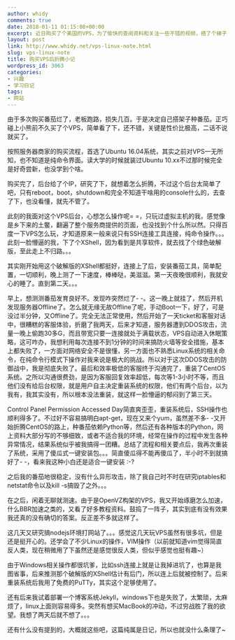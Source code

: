 ```yaml
---
author: whidy
comments: true
date: 2018-01-11 01:15:08+00:00
excerpt: 近日购买了个美国的VPS，为了愉快的查阅资料和关注一些不错的视频，搭了个梯子，自己种番茄，也从此走上了不归路，这是我近期玩VPS的一点点小感想~
layout: post
link: http://www.whidy.net/vps-linux-note.html
slug: vps-linux-note
title: 购买VPS后折腾小记
wordpress_id: 3063
categories:
- 兴趣
- 学习日记
tags:
- 网站
---
```


由于多次购买番茄烂了，老板跑路，损失几百。于是决定自己搭架子种番茄。正巧碰上小熊前不久买了个VPS，简单看了下，还不错，关键是性价比极高，二话不说就买了。

按照服务器商家的购买流程，首选了Ubuntu 16.04系统，其实之前对VPS一无所知，也不知道是纯命令界面。读大学的时候就装过Ubuntu 10.xx不过那时候完全是好奇尝新，也没学到个啥。

购买完了，后台给了个IP，研究了下，就想着怎么折腾，不过这个后台太简单了吧，只有reboot，boot，shutdown和完全不知道干啥用的console什么的，去查了下，也没看懂，就先不管了。

此刻的我面对这个VPS后台，心想怎么操作呢= =，只玩过虚拟主机的我，感觉像是乡下来的土鳖，翻遍了整个服务商提供的页面，也没找到个什么所以然。只得百度一下VPS怎么玩，才知道原来一般来说只有SSH连接工具连接，纯命令操作。。。此刻一脸懵逼的我，下了个XShell，因为看到是共享软件，就去找了个绿色破解版，至此走上不归路。。。

其实刚开始用这个破解版的XShell都挺好，连接上了后，安装番茄工具，简单配置，一切顺利，晚上测了一下速度，棒棒哒，美滋滋。第一天夜晚很顺利，我就安心的睡了。直到第二天。。。

早上，想测测番茄发育良好不。发现咋突然烂了- -。这一晚上就挂了，然后开机发现服务器Offline了。怎么就无缘无故Offline了呢，手动Boot一下，好了，可是没过半分钟，又Offline了。完全无法正常使用，然后开始了一天ticket和客服对话中，很糟糕的客服体验，折磨了我两天，后来才知道，服务器遭到DDOS攻击，流量一晚上偷跑30多G，而且带宽只要一连接就处于满载状态，VPS自动进入休眠策略，这可咋办，我想利用每次连接不到1分钟的时间来搞防火墙等安全措施，基本上都失败了，一方面对网络安全不是很懂，另一方面也不熟悉Linux系统的相关命令，在纯命令行模式下操作对我来说是极大的挑战。所以对于这次DDOS攻击的防御战中，我是彻底失败了。最后和效率极低的客服终于沟通完了，重装了CentOS系统。之所以沟通很费劲，是因为客服回复效率超低，每次等1-3小时不等，而且他们没有给后台权限，就是用户自主决定重装系统的权限，他们有两个后台，以为我有，我其实没有，所以根本没法重装，就这样一脸懵逼的郁闷到了第三天。

Control Panel Permission Accessed Day简直爽歪歪，重装系统后，SSH操作也顺利得多了。不过好不容易搞明白apt-get，现在又来个yum，虽然差不多- -又开始折腾CentOS的路上，种番茄依赖Python等，然后还有各种版本的Python，网上资料大部分写的不够细致，或者不适合我的环境，经常在操作的过程中发生各种异常情况，结果系统似乎被我搞得一团糟。总结了流程和相关要点后，我再次重装了系统，采用了傻瓜式一键安装包。。。简直傻瓜得不能再傻瓜了，半小时不到就搞好了- -，看来我这种小白还是适合一键安装 :-?

之后我的番茄地很稳定，没有什么异形攻击，除了我自己时不时在研究iptables和netstat命令以及kill -s搞毁了之外。。。

在之后，闲着无聊就测速。由于是OpenVZ构架的VPS，我又开始琢磨怎么加速，什么BBR加速之类的，又看了好多教程资料。鼓捣了一阵子，其实到底有没有效果我还真的没有确切的答案。反正差不多就这样了。

这几天又研究搞nodejs环境打网站了。。。感觉这几天玩VPS虽然有很多坑，但是还是挺开心的。还学会了不少Linux的操作，VIM操作（以前就知道vim觉得简直反人类，现在稍微用了下虽然还是感觉很反人类，但似乎感觉也挺有趣~）

由于Windows相关操作都很坑爹，比如ssh连接上就是让我掉进坑了，也算是我图省事，后来推测那个破解版的XShell估计有后门，所以连上后就被控制了。后来重装系统后我用了免费的PuTTy，其实这个足够使用了。

还有后来我试着部署一个博客系统Jekyll，windows下也是失败了，太繁琐，太麻烦了，linux上面则容易得多。突然有想买MacBook的冲动，不过穷战胜了我的欲望。我想了两天后就不想了。。。

还有什么没有提到的，大概就这些吧，这篇纯属是日记，所以也就没什么条理了~


